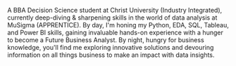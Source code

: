 A BBA Decision Science student at Christ University (Industry Integrated), currently deep-diving & sharpening skills in the world of data analysis at MuSigma (APPRENTICE). 
By day, I'm honing my Python, EDA, SQL, Tableau, and Power BI skills, gaining invaluable hands-on experience with a hunger to become a Future Business Analyst. 
By night, hungry for business knowledge, you'll find me exploring innovative solutions and devouring information on all things business to make an impact with data insights.
